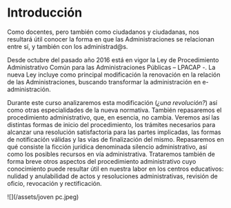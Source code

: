 # Introducción

Como docentes, pero también como ciudadanos y ciudadanas, nos resultará útil conocer la forma en que las Administraciones se relacionan entre sí, y también con los administrad@s.

Desde octubre del pasado año 2016 está en vigor la Ley de Procedimiento Administrativo Común para las Administraciones Públicas – LPACAP -. La nueva Ley incluye como principal modificación la renovación en la relación de las Administraciones, buscando transformar la administración en e-administración.

Durante este curso analizaremos esta modificación \(_¿una revolución?_\) así como otras especialidades de la nueva normativa. También repasaremos el procedimiento administrativo, que, en esencia, no cambia. Veremos así las distintas formas de inicio del procedimiento, los trámites necesarios para alcanzar una resolución satisfactoria para las partes implicadas, las formas de notificación válidas y las vías de finalización del mismo. Repasaremos en qué consiste la ficción jurídica denominada silencio administrativo, así como los posibles recursos en vía administrativa. Trataremos también de forma breve otros aspectos del procedimiento administrativo cuyo conocimiento puede resultar útil en nuestra labor en los centros educativos: nulidad y anulabilidad de actos y resoluciones administrativas, revisión de oficio, revocación y rectificación.

![](/assets/joven pc.jpeg)

